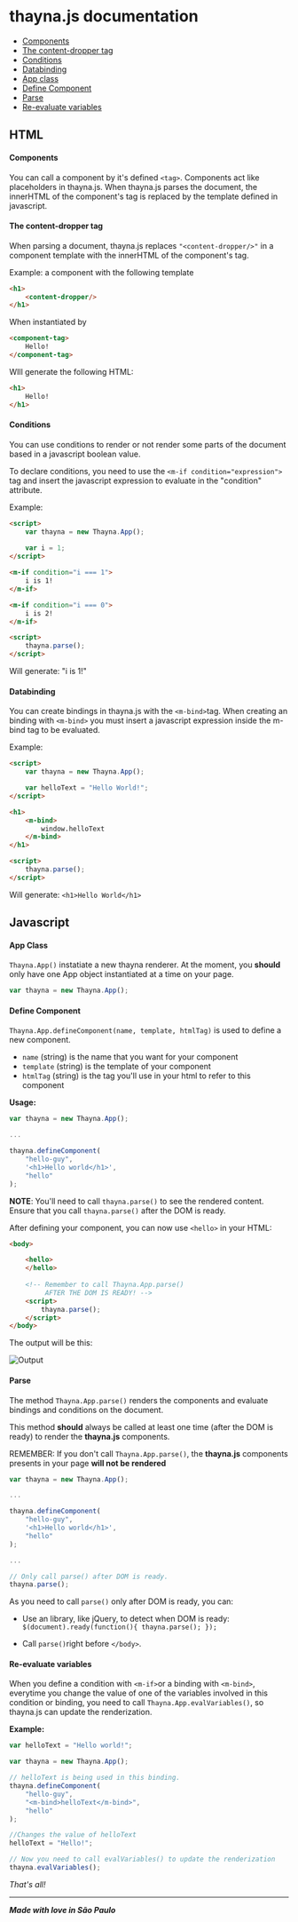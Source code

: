 # thayna.js documentation

- [Components](#components)
- [The content-dropper tag](#the-content-dropper-tag)
- [Conditions](#conditions)
- [Databinding](#databinding)
- [App class](#app-class)
- [Define Component](#define-component)
- [Parse](#parse)
- [Re-evaluate variables](#re-evaluate-variables)
 

## HTML

#### Components

You can call a component by it's defined `<tag>`. Components act like placeholders in thayna.js. When thayna.js parses the document, the innerHTML of the component's tag is replaced by the template defined in javascript.

#### The content-dropper tag

When parsing a document, thayna.js replaces `"<content-dropper/>"` in a component template with the innerHTML of the component's tag.

Example: a component with the following template
```html
<h1>
	<content-dropper/>
</h1>
```

When instantiated by
```html
<component-tag>
	Hello!
</component-tag>
```

WIll generate the following HTML:

```html
<h1>
	Hello!
</h1>
```

#### Conditions

You can use conditions to render or not render some parts of the document based in a javascript boolean value.

To declare conditions, you need to use the `<m-if condition="expression">` tag and insert the javascript expression to evaluate in the "condition" attribute.

Example:

```html
<script>
	var thayna = new Thayna.App();
	
	var i = 1;
</script>

<m-if condition="i === 1">
	i is 1!
</m-if>

<m-if condition="i === 0">
	i is 2!
</m-if>

<script>
	thayna.parse();
</script>
```
Will generate: "i is 1!"

#### Databinding

You can create bindings in thayna.js with the `<m-bind>`tag. When creating an binding with `<m-bind>` you must insert a javascript expression inside the m-bind tag to be evaluated.

Example:

```html
<script>
	var thayna = new Thayna.App();

	var helloText = "Hello World!";
</script>

<h1>
	<m-bind>
		window.helloText
	</m-bind>
</h1>

<script>
	thayna.parse();
</script>
```

Will generate: `<h1>Hello World</h1>`

## Javascript

#### App Class
`Thayna.App()` instatiate a new thayna renderer. At the moment, you **should** only have one App object instantiated at a time on your page.

```javascript
var thayna = new Thayna.App();
```

#### Define Component
`Thayna.App.defineComponent(name, template, htmlTag)` is used to define a new component.

 - `name` (string) is the name that you want for your component
 - `template` (string) is the template of your component
 - `htmlTag` (string) is the tag you'll use in your html to refer to this component

**Usage:**
```javascript
var thayna = new Thayna.App();

...

thayna.defineComponent(
	"hello-guy",
	'<h1>Hello world</h1>',
	"hello"
);
```


**NOTE**: You'll need to call `thayna.parse()` to see the rendered content. Ensure that you call `thayna.parse()` after the DOM is ready.

After defining your component, you can now use `<hello>` in your HTML:

```html
<body>

	<hello>
	</hello>
	
	<!-- Remember to call Thayna.App.parse()
	     AFTER THE DOM IS READY! -->
	<script>
		thayna.parse();
	</script>
</body>
```

The output will be this:

![Output](/screenshots/Screenshot-2017-12-8%20Sample.png?raw=true)

#### Parse

The method `Thayna.App.parse()` renders the components and evaluate bindings and conditions on the document.

This method **should** always be called at least one time (after the DOM is ready) to render the **thayna.js** components.

REMEMBER: If you don't call `Thayna.App.parse()`, the **thayna.js** components presents in your page **will not be rendered**

```javascript
var thayna = new Thayna.App();

...

thayna.defineComponent(
	"hello-guy",
	'<h1>Hello world</h1>',
	"hello"
);

...            

// Only call parse() after DOM is ready.
thayna.parse();

```

As you need to call `parse()` only after DOM is ready, you can:

 - Use an library, like jQuery, to detect when DOM is ready: 
 `$(document).ready(function(){ thayna.parse(); });`
 
 - Call `parse()`right before `</body>`.

#### Re-evaluate variables

When you define a condition with `<m-if>`or a binding with `<m-bind>`, everytime you change the value of one of the variables involved in this condition or binding, you need to call `Thayna.App.evalVariables()`, so thayna.js can update the renderization.

**Example:**
```javascript
var helloText = "Hello world!";

var thayna = new Thayna.App();

// helloText is being used in this binding.
thayna.defineComponent(
	"hello-guy",
	"<m-bind>helloText</m-bind>",
	"hello"
);  

//Changes the value of helloText
helloText = "Hello!";

// Now you need to call evalVariables() to update the renderization
thayna.evalVariables();
```

*That's all!*

---
_**Made with love in São Paulo**_
